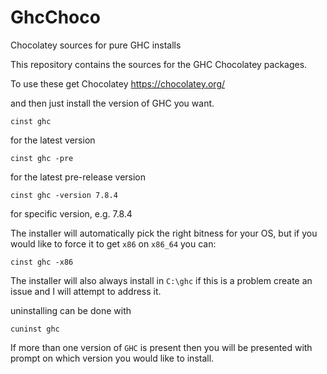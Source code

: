 # GhcChoco
Chocolatey sources for pure GHC installs

This repository contains the sources for the GHC Chocolatey packages.

To use these get Chocolatey https://chocolatey.org/

and then just install the version of GHC you want.

    cinst ghc
    
for the latest version

    cinst ghc -pre 
    
for the latest pre-release version

    cinst ghc -version 7.8.4 
    
for  specific version, e.g. 7.8.4

The installer will automatically pick the right bitness for your OS, but if you would
like to force it to get `x86` on `x86_64` you can:

    cinst ghc -x86

The installer will also always install in `C:\ghc` if this is a problem create an issue and I will
attempt to address it.

uninstalling can be done with
    
    cuninst ghc
    
If more than one version of `GHC` is present then you will be presented with prompt on which version you
would like to install.